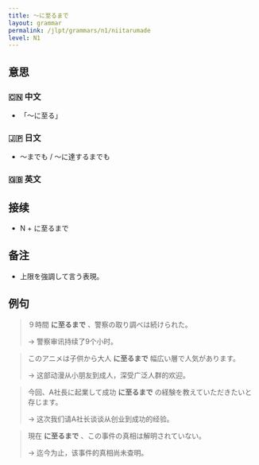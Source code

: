 ```yaml
---
title: 〜に至るまで
layout: grammar
permalink: /jlpt/grammars/n1/niitarumade
level: N1
---
```


## 意思

### 🇨🇳 中文

- 「〜に至る」

### 🇯🇵 日文

- 〜までも / 〜に達するまでも

### 🇬🇧 英文


## 接续

- N + に至るまで

## 备注

- 上限を強調して言う表現。

## 例句

> ９時間 **に至るまで** 、警察の取り調べは続けられた。
>
> → 警察审讯持续了9个小时。

> このアニメは子供から大人 **に至るまで** 幅広い層で人気があります。
>
> → 这部动漫从小朋友到成人，深受广泛人群的欢迎。

> 今回、A社長に起業して成功 **に至るまで** の経験を教えていただきたいと存じます。
>
> → 这次我们请A社长谈谈从创业到成功的经验。

> 現在 **に至るまで** 、この事件の真相は解明されていない。
>
> → 迄今为止，该事件的真相尚未查明。

